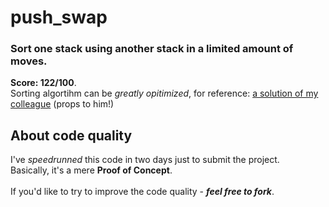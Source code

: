 # push_swap
### Sort one stack using another stack in a limited amount of moves.
**Score: 122/100**.
<br>
Sorting algortihm can be *greatly opitimized*, for reference:
[a solution of my colleague](https://github.com/stepskop/42core/tree/main/push_swap)
(props to him!)

## About code quality
I've *speedrunned* this code in two days just to submit the project.
<br>
Basically, it's a mere **Proof of Concept**.
<br>
<br>
If you'd like to try to improve the code quality - ***feel free to fork***.
